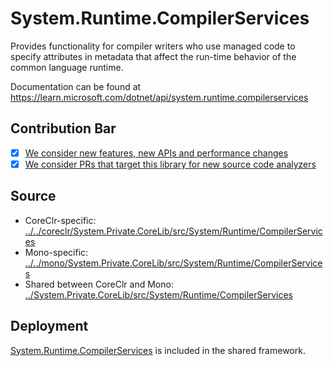 # System.Runtime.CompilerServices
Provides functionality for compiler writers who use managed code to specify attributes in metadata that affect the run-time behavior of the common language runtime.

Documentation can be found at https://learn.microsoft.com/dotnet/api/system.runtime.compilerservices

## Contribution Bar
- [x] [We consider new features, new APIs and performance changes](../../libraries/README.md#primary-bar)
- [x] [We consider PRs that target this library for new source code analyzers](../../libraries/README.md#secondary-bars)

## Source

* CoreClr-specific: [../../coreclr/System.Private.CoreLib/src/System/Runtime/CompilerServices](../../coreclr/System.Private.CoreLib/src/System/Runtime/CompilerServices)
* Mono-specific: [../../mono/System.Private.CoreLib/src/System/Runtime/CompilerServices](../../mono/System.Private.CoreLib/src/System/Runtime/CompilerServices)
* Shared between CoreClr and Mono: [../System.Private.CoreLib/src/System/Runtime/CompilerServices](../System.Private.CoreLib/src/System/Runtime/CompilerServices)

## Deployment
[System.Runtime.CompilerServices](https://www.nuget.org/packages/System.Runtime.CompilerServices.VisualC) is included in the shared framework.